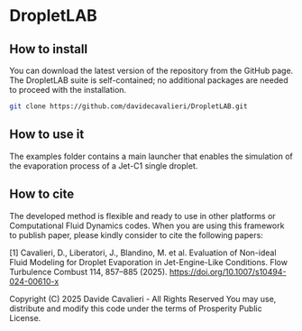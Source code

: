 
# DropletLAB

## How to install

You can download the latest version of the repository from the GitHub page. The DropletLAB suite is self-contained; no additional packages are needed to proceed with the installation.
```bash
git clone https://github.com/davidecavalieri/DropletLAB.git
```
## How to use it

The examples folder contains a main launcher that enables the simulation of the evaporation process of a Jet-C1 single droplet.

## How to cite

The developed method is flexible and ready to use in other platforms or Computational Fluid Dynamics codes. When you are using this framework to publish paper, please kindly consider to cite the following papers:

[1] Cavalieri, D., Liberatori, J., Blandino, M. et al. Evaluation of Non-ideal Fluid Modeling for Droplet Evaporation in Jet-Engine-Like Conditions. Flow Turbulence Combust 114, 857–885 (2025). https://doi.org/10.1007/s10494-024-00610-x

Copyright (C) 2025 Davide Cavalieri - All Rights Reserved You may use, distribute and modify this code under the terms of Prosperity Public License.
